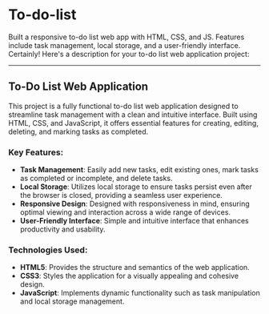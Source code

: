 # To-do-list
Built a responsive to-do list web app with HTML, CSS, and JS. Features include task management, local storage, and a user-friendly interface.
Certainly! Here's a description for your to-do list web application project:

---

## To-Do List Web Application

This project is a fully functional to-do list web application designed to streamline task management with a clean and intuitive interface. Built using HTML, CSS, and JavaScript, it offers essential features for creating, editing, deleting, and marking tasks as completed.

### Key Features:
- **Task Management**: Easily add new tasks, edit existing ones, mark tasks as completed or incomplete, and delete tasks.
- **Local Storage**: Utilizes local storage to ensure tasks persist even after the browser is closed, providing a seamless user experience.
- **Responsive Design**: Designed with responsiveness in mind, ensuring optimal viewing and interaction across a wide range of devices.
- **User-Friendly Interface**: Simple and intuitive interface that enhances productivity and usability.

### Technologies Used:
- **HTML5**: Provides the structure and semantics of the web application.
- **CSS3**: Styles the application for a visually appealing and cohesive design.
- **JavaScript**: Implements dynamic functionality such as task manipulation and local storage management.
